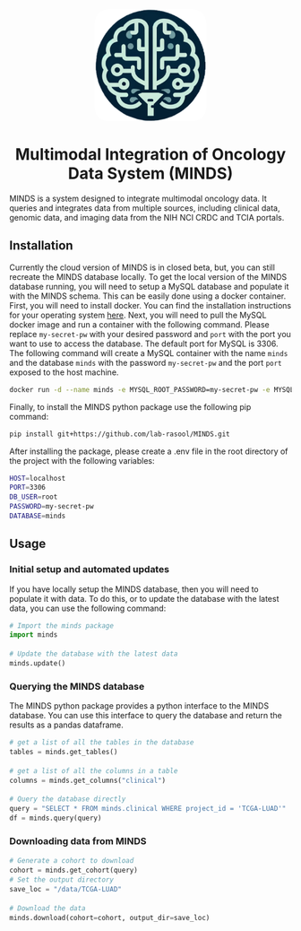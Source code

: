 <div align="center">
    <picture>
        <source media="(prefers-color-scheme: dark)" height="200px" srcset="docs/logo.png">
        <img alt="logo" height="200px" src="docs/logo.png" style="border-radius: 25px;">
    </picture>
    <br>
    <h1>
        Multimodal Integration of Oncology Data System (MINDS)
    </h1>
</div>

MINDS is a system designed to integrate multimodal oncology data. It queries and integrates data from multiple sources, including clinical data, genomic data, and imaging data from the NIH NCI CRDC and TCIA portals.

## Installation

Currently the cloud version of MINDS is in closed beta, but, you can still recreate the MINDS database locally. To get the local version of the MINDS database running, you will need to setup a MySQL database and populate it with the MINDS schema. This can be easily done using a docker container. First, you will need to install docker. You can find the installation instructions for your operating system [here](https://docs.docker.com/get-docker/). Next, you will need to pull the MySQL docker image and run a container with the following command. Please replace `my-secret-pw` with your desired password and `port` with the port you want to use to access the database. The default port for MySQL is 3306. The following command will create a MySQL container with the name `minds` and the database `minds` with the password `my-secret-pw` and the port `port` exposed to the host machine.

```bash
docker run -d --name minds -e MYSQL_ROOT_PASSWORD=my-secret-pw -e MYSQL_DATABASE=minds -p port:3306 mysql
```

Finally, to install the MINDS python package use the following pip command:

```bash
pip install git+https://github.com/lab-rasool/MINDS.git
```

After installing the package, please create a .env file in the root directory of the project with the following variables:

```bash
HOST=localhost
PORT=3306
DB_USER=root
PASSWORD=my-secret-pw
DATABASE=minds   
```

## Usage

### Initial setup and automated updates

If you have locally setup the MINDS database, then you will need to populate it with data. To do this, or to update the database with the latest data, you can use the following command:

```python
# Import the minds package
import minds

# Update the database with the latest data
minds.update()
```

### Querying the MINDS database

The MINDS python package provides a python interface to the MINDS database. You can use this interface to query the database and return the results as a pandas dataframe.

```python
# get a list of all the tables in the database
tables = minds.get_tables()

# get a list of all the columns in a table
columns = minds.get_columns("clinical")

# Query the database directly
query = "SELECT * FROM minds.clinical WHERE project_id = 'TCGA-LUAD'"
df = minds.query(query)
```

### Downloading data from MINDS

```python
# Generate a cohort to download
cohort = minds.get_cohort(query)
# Set the output directory
save_loc = "/data/TCGA-LUAD"

# Download the data 
minds.download(cohort=cohort, output_dir=save_loc)
```
